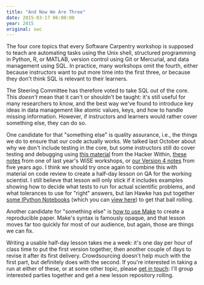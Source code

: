 ```yaml
---
title: "And Now We Are Three"
date: 2015-03-17 06:00:00
year: 2015
original: swc
---
```

<p>
  The four core topics that every Software Carpentry workshop is supposed to teach are
  automating tasks using the Unix shell,
  structured programming in Python, R, or MATLAB,
  version control using Git or Mercurial,
  and data management using SQL.
  In practice,
  many workshops omit the fourth,
  either because instructors want to put more time into the first three,
  or because they don't think SQL is relevant to their learners.
</p>
<p>
  The Steering Committee has therefore voted to take SQL out of the core.
  This <em>doesn't</em> mean that it can't or shouldn't be taught:
  it's still useful for many researchers to know,
  and the best way we've found to introduce key ideas in data management
  like atomic values, keys, and how to handle missing information.
  However,
  if instructors and learners would rather cover something else,
  they can do so.
</p>
<p>
  One candidate for that "something else" is quality assurance,
  i.e.,
  the things we do to ensure that our code actually works.
  We talked last October about
  why we don't include testing in the core,
  but some instructors still do cover testing and debugging using
  <a href="{{site.github_url}}/boot-camps/tree/master/python/debugging">this material</a>
  from the Hacker Within,
  <a href="{{site.github_io_url}}/2014-04-14-wise/advanced/python/testing/index.html">these notes</a>
  from one of last year's WiSE workshops,
  or <a href="{{site.v4_url}}/test/index.html">our Version 4 notes</a>
  from five years ago.
  I think we should try once again to combine this with material on code review
  to create a half-day lesson on QA for the working scientist.
  I still believe that lesson will only stick if it includes examples showing
  how to decide what tests to run for actual scientific problems,
  and what tolerances to use for "right" answers,
  but Ian Hawke has put together <a href="https://github.com/IanHawke/close-enough-balloons">some IPython Notebooks</a>
  (which you can <a href="http://nbviewer.ipython.org/github/IanHawke/close-enough-balloons/tree/master/">view here</a>)
  to get that ball rolling.
</p>
<p>
  Another candidate for "something else" is
  <a href="{{site.github_url}}/make-condensed-reproduce-paper">how to use Make</a>
  to create a reproducible paper.
  Make's syntax is famously opaque,
  and that lesson moves far too quickly for most of our audience,
  but again,
  those are things we can fix.
</p>
<p>
  Writing a usable half-day lesson takes me a week:
  it's one day per hour of class time to put the first version together,
  then another couple of days to revise it after its first delivery.
  Crowdsourcing doesn't help much with the first part,
  but definitely does with the second.
  If you're interested in taking a run at either of these,
  or at some other topic,
  please <a href="mailto:gvwilson@software-carpentry.org">get in touch</a>:
  I'll group interested parties together and get a new lesson repository rolling.
</p>
